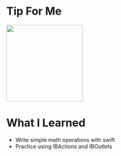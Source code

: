 # Tip For Me

<img src="https://dovgopol.dev/images/apps/tipforme/github/tipforme.png" width="200px"/>


# What I Learned

* Write simple math operations with swift
* Practice using IBActions and IBOutlets

